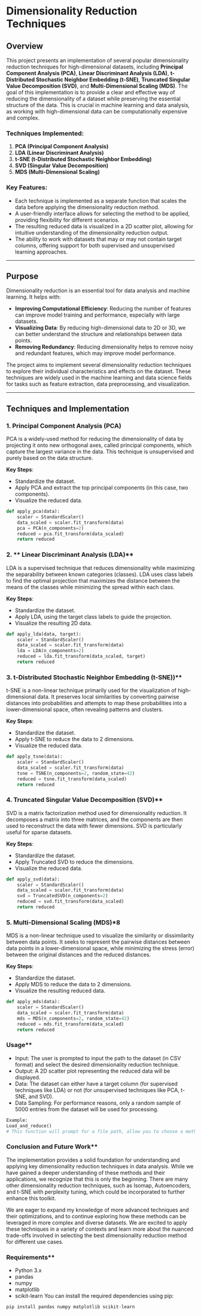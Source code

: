 # Dimensionality Reduction Techniques

## Overview

This project presents an implementation of several popular dimensionality reduction techniques for high-dimensional datasets, including **Principal Component Analysis (PCA)**, **Linear Discriminant Analysis (LDA)**, **t-Distributed Stochastic Neighbor Embedding (t-SNE)**, **Truncated Singular Value Decomposition (SVD)**, and **Multi-Dimensional Scaling (MDS)**. The goal of this implementation is to provide a clear and effective way of reducing the dimensionality of a dataset while preserving the essential structure of the data. This is crucial in machine learning and data analysis, as working with high-dimensional data can be computationally expensive and complex.

### Techniques Implemented:
1. **PCA (Principal Component Analysis)**
2. **LDA (Linear Discriminant Analysis)**
3. **t-SNE (t-Distributed Stochastic Neighbor Embedding)**
4. **SVD (Singular Value Decomposition)**
5. **MDS (Multi-Dimensional Scaling)**

### Key Features:
- Each technique is implemented as a separate function that scales the data before applying the dimensionality reduction method.
- A user-friendly interface allows for selecting the method to be applied, providing flexibility for different scenarios.
- The resulting reduced data is visualized in a 2D scatter plot, allowing for intuitive understanding of the dimensionality reduction output.
- The ability to work with datasets that may or may not contain target columns, offering support for both supervised and unsupervised learning approaches.

---

## Purpose

Dimensionality reduction is an essential tool for data analysis and machine learning. It helps with:
- **Improving Computational Efficiency**: Reducing the number of features can improve model training and performance, especially with large datasets.
- **Visualizing Data**: By reducing high-dimensional data to 2D or 3D, we can better understand the structure and relationships between data points.
- **Removing Redundancy**: Reducing dimensionality helps to remove noisy and redundant features, which may improve model performance.

The project aims to implement several dimensionality reduction techniques to explore their individual characteristics and effects on the dataset. These techniques are widely used in the machine learning and data science fields for tasks such as feature extraction, data preprocessing, and visualization.

---

## Techniques and Implementation

### 1. **Principal Component Analysis (PCA)**

PCA is a widely-used method for reducing the dimensionality of data by projecting it onto new orthogonal axes, called principal components, which capture the largest variance in the data. This technique is unsupervised and purely based on the data structure.

**Key Steps**:
- Standardize the dataset.
- Apply PCA and extract the top principal components (in this case, two components).
- Visualize the reduced data.

```python
def apply_pca(data):
    scaler = StandardScaler()
    data_scaled = scaler.fit_transform(data)
    pca = PCA(n_components=2)
    reduced = pca.fit_transform(data_scaled)
    return reduced
```

### 2. ** Linear Discriminant Analysis (LDA)**
LDA is a supervised technique that reduces dimensionality while maximizing the separability between known categories (classes). LDA uses class labels to find the optimal projection that maximizes the distance between the means of the classes while minimizing the spread within each class.

**Key Steps**:
- Standardize the dataset.
- Apply LDA, using the target class labels to guide the projection.
- Visualize the resulting 2D data.

```python
def apply_lda(data, target):
    scaler = StandardScaler()
    data_scaled = scaler.fit_transform(data)
    lda = LDA(n_components=2)
    reduced = lda.fit_transform(data_scaled, target)
    return reduced
```

### 3. t-Distributed Stochastic Neighbor Embedding (t-SNE))**
t-SNE is a non-linear technique primarily used for the visualization of high-dimensional data. It preserves local similarities by converting pairwise distances into probabilities and attempts to map these probabilities into a lower-dimensional space, often revealing patterns and clusters.

**Key Steps**:
- Standardize the dataset.
- Apply t-SNE to reduce the data to 2 dimensions.
- Visualize the reduced data.

```python
def apply_tsne(data):
    scaler = StandardScaler()
    data_scaled = scaler.fit_transform(data)
    tsne = TSNE(n_components=2, random_state=42)
    reduced = tsne.fit_transform(data_scaled)
    return reduced
```

### 4. Truncated Singular Value Decomposition (SVD)**
SVD is a matrix factorization method used for dimensionality reduction. It decomposes a matrix into three matrices, and the components are then used to reconstruct the data with fewer dimensions. SVD is particularly useful for sparse datasets.

**Key Steps**:
- Standardize the dataset.
- Apply Truncated SVD to reduce the dimensions.
- Visualize the reduced data.
  
```python
def apply_svd(data):
    scaler = StandardScaler()
    data_scaled = scaler.fit_transform(data)
    svd = TruncatedSVD(n_components=2)
    reduced = svd.fit_transform(data_scaled)
    return reduced
```

### 5. Multi-Dimensional Scaling (MDS)*8
MDS is a non-linear technique used to visualize the similarity or dissimilarity between data points. It seeks to represent the pairwise distances between data points in a lower-dimensional space, while minimizing the stress (error) between the original distances and the reduced distances.

**Key Steps**:
- Standardize the dataset.
- Apply MDS to reduce the data to 2 dimensions.
- Visualize the resulting reduced data.

```python
def apply_mds(data):
    scaler = StandardScaler()
    data_scaled = scaler.fit_transform(data)
    mds = MDS(n_components=2, random_state=42)
    reduced = mds.fit_transform(data_scaled)
    return reduced
```

### Usage**

- Input: The user is prompted to input the path to the dataset (in CSV format) and select the desired dimensionality reduction technique.
- Output: A 2D scatter plot representing the reduced data will be displayed.
- Data: The dataset can either have a target column (for supervised techniques like LDA) or not (for unsupervised techniques like PCA, t-SNE, and SVD).
- Data Sampling: For performance reasons, only a random sample of 5000 entries from the dataset will be used for processing.
```python
Example:
Load_and_reduce()
# This function will prompt for a file path, allow you to choose a method (PCA, LDA, t-SNE, SVD, or MDS), and visualize the result.
```

### Conclusion and Future Work**

The implementation provides a solid foundation for understanding and applying key dimensionality reduction techniques in data analysis. While we have gained a deeper understanding of these methods and their applications, we recognize that this is only the beginning. There are many other dimensionality reduction techniques, such as Isomap, Autoencoders, and t-SNE with perplexity tuning, which could be incorporated to further enhance this toolkit.

We are eager to expand my knowledge of more advanced techniques and their optimizations, and to continue exploring how these methods can be leveraged in more complex and diverse datasets. We are excited to apply these techniques in a variety of contexts and learn more about the nuanced trade-offs involved in selecting the best dimensionality reduction method for different use cases.

### Requirements**

- Python 3.x
- pandas
- numpy
- matplotlib
- scikit-learn
You can install the required dependencies using pip:
```python
pip install pandas numpy matplotlib scikit-learn
```
